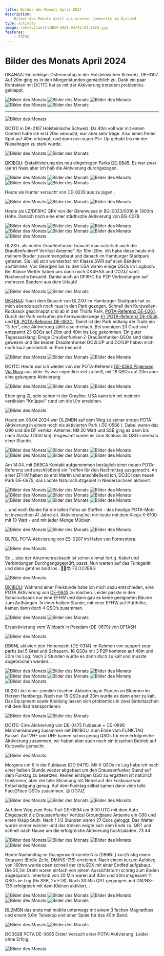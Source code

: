 ```yaml
---
title: Bilder des Monats April 2024
description:
    Bilder des Monats April aus unserer Community im Discord.
type: activity
image: /aktivitaeten/BDM-2024-04/42:04.2024.jpg
features:
    - FOTOS
---
```


# Bilder des Monats April 2024


DK4HAA: Ein nebliger Ostermontag in der Holsteinischen Schweiz, DE-0107. Auf 20m ging es in den Morgenstunden gemächlich zu. Dank ein paar Kontakten mit DC1TC hat es mit der Aktivierung trotzdem problemlos geklappt.

![Bilder des Monats](/aktivitaeten/BDM-2024-04/00:04.2024.jpg)
![Bilder des Monats](/aktivitaeten/BDM-2024-04/01:04.2024.jpg)
![Bilder des Monats](/aktivitaeten/BDM-2024-04/02:04.2024.jpg)
![Bilder des Monats](/aktivitaeten/BDM-2024-04/03:04.2024.jpg)
![Bilder des Monats](/aktivitaeten/BDM-2024-04/04:04.2024.jpg)

---

![Bilder des Monats](/aktivitaeten/BDM-2024-04/05:04.2024.jpg)

DC1TC in DA-0107 Holsteinische Schweiz. Da 40m voll war mit einem Contest habe ich erst 20m versucht, war aber sehr träge. Also einen freien Spot auf 40m erkämpft und dann nen super Pile-Up gehabt bis mir der Nieselregen zu stark wurde.

![Bilder des Monats](/aktivitaeten/BDM-2024-04/06:04.2024.jpg)
![Bilder des Monats](/aktivitaeten/BDM-2024-04/07:04.2024.jpg)

[DK1BOU:](https://www.qrz.com/db/DK1BOU) Erstaktivierung des neu eingetragen Parks [DE-0645](https://pota.app/#/park/DE-0645). Es war zwar (sehr) Nass aber ich hab die Aktivierung durchgezogen.

![Bilder des Monats](/aktivitaeten/BDM-2024-04/08:04.2024.jpg)
![Bilder des Monats](/aktivitaeten/BDM-2024-04/09:04.2024.jpg)
![Bilder des Monats](/aktivitaeten/BDM-2024-04/10:04.2024.jpg)
![Bilder des Monats](/aktivitaeten/BDM-2024-04/11:04.2024.jpg)
![Bilder des Monats](/aktivitaeten/BDM-2024-04/12:04.2024.jpg)

Heute als Hunter versucht von DE-0239 aus zu jagen .

![Bilder des Monats](/aktivitaeten/BDM-2024-04/13:04.2024.jpg)
![Bilder des Monats](/aktivitaeten/BDM-2024-04/14:04.2024.jpg)
![Bilder des Monats](/aktivitaeten/BDM-2024-04/15:04.2024.jpg)

Heute als LZ/DF9HC QRV von der Bärenwiese in BG-0023/0016 in 1800m Höhe. Danach noch eine eher städtische Aktivierung von BG-0078.

![Bilder des Monats](/aktivitaeten/BDM-2024-04/16:04.2024.jpg)
![Bilder des Monats](/aktivitaeten/BDM-2024-04/17:04.2024.jpg)
![Bilder des Monats](/aktivitaeten/BDM-2024-04/18:04.2024.jpg)
![Bilder des Monats](/aktivitaeten/BDM-2024-04/19:04.2024.jpg)
![Bilder des Monats](/aktivitaeten/BDM-2024-04/20:04.2024.jpg)
![Bilder des Monats](/aktivitaeten/BDM-2024-04/21:04.2024.jpg)
![Bilder des Monats](/aktivitaeten/BDM-2024-04/22:04.2024.jpg)

DL2XU: als echter Draußenfunker braucht man natürlich auch die Draußenfunker® Vertical Antenne™ für 10m-20m. Ich habe diese heute mit meinem Bruder zusammengebaut und danach im Hamburger Stadtpark getestet. Sie ließ sich wunderbar mit Klasse SWR auf allen Bändern abstimmen. Von Georgien bis zu den USA waren einige QSOs im Logbuch.
Bei Klasse Wetter haben uns dann noch DK4HAA und DO7JZ samt Nachwuchs besucht. Danke auch an  DF9HC für P2P Verbindungen auf mehreren Bändern aus dem Urlaub!

![Bilder des Monats](/aktivitaeten/BDM-2024-04/23:04.2024.jpg)
![Bilder des Monats](/aktivitaeten/BDM-2024-04/24:04.2024.jpg)

[DK4HAA](https://www.qrz.com/db/DK4HAA): Nach dem Besuch von DL2XU im Hamburger Stadtpark hat es mich abends auch noch raus in den Park gezogen. Schnell den Kurzwellen-Rucksack geschnappt und ab in den Thörls Park, [POTA-Referenz DE-0261](https://pota.app/#/park/DE-0261). Durch der Park verlaufen die Fernwanderwege [E1, POTA-Referenz DE-0558,](https://pota.app/#/park/DE-0558) und [E9, POTA-Referenz DE-0622,](https://pota.app/#/park/DE-0622). Damit ist der Park entlang der Trails ein "3-fer", eine Aktivierung zählt also dreifach. Bei sonnigen 20 Grad sind entspannt 23 QSOs auf 20m und 40m ins Log gekommen. Ein guter Tagesausklang! Einige Draußenfunker-2-Draußenfunker-QSOs sind dabei gewesen und die beiden Draußenfunker DO2LUP und DO1LIP haben mich noch kurz persönlich im Park besucht.

![Bilder des Monats](/aktivitaeten/BDM-2024-04/25:04.2024.jpg)
![Bilder des Monats](/aktivitaeten/BDM-2024-04/26:04.2024.jpg)
![Bilder des Monats](/aktivitaeten/BDM-2024-04/27:04.2024.jpg)

DC1TC: Heute war ich wieder von der POTA-Referenz [DE-0590 Pilgerweg Via Nova](https://pota.app/#/park/DE-0590) aus aktiv.
Es war eigentlich viel zu heiß, mit 18 QSOs auf 20m aber eine gelungene Aktivierung.

![Bilder des Monats](/aktivitaeten/BDM-2024-04/28:04.2024.jpg)
![Bilder des Monats](/aktivitaeten/BDM-2024-04/29:04.2024.jpg)
![Bilder des Monats](/aktivitaeten/BDM-2024-04/30:04.2024.jpg)

Eben ging ZL sehr schön in der Grayline. USA kann ich mit meinem vertikalen "Knüppel" rund um die Uhr erreichen.

![Bilder des Monats](/aktivitaeten/BDM-2024-04/31:04.2024.jpg)

Heute am 08.04.2024 war DL2MBN auf dem Weg zu seiner ersten POTA Aktivierung in einem noch nie aktivierten Park ( DE-0566 ). Dabei waren das G90 und die DF vertikal Antenne. Mit 20 Watt und SSB ging es dann bis nach Alaska (7300 km). Insgesamt waren es zum Schluss 35 QSO innerhalb einer Stunde.

![Bilder des Monats](/aktivitaeten/BDM-2024-04/32:04.2024.jpg)
![Bilder des Monats](/aktivitaeten/BDM-2024-04/33:04.2024.jpg)
![Bilder des Monats](/aktivitaeten/BDM-2024-04/34:04.2024.jpg)
![Bilder des Monats](/aktivitaeten/BDM-2024-04/35:04.2024.jpg)
![Bilder des Monats](/aktivitaeten/BDM-2024-04/36:04.2024.jpg)
![Bilder des Monats](/aktivitaeten/BDM-2024-04/37:04.2024.jpg)

Am 14.04. mit DK9CA Kontakt aufgenommen bezüglich einer neuen POTA-Referenz und anschließend ein Treffen für den Nachmittag ausgemacht. An einer EFHW haben so erst Martin und anschließend ich, DO3OI den neuen Park DE-0675, das Lachte Naturschutzgebiet in Niedersachsen aktiviert.

![Bilder des Monats](/aktivitaeten/BDM-2024-04/38:04.2024.jpg)
![Bilder des Monats](/aktivitaeten/BDM-2024-04/39:04.2024.jpg)
![Bilder des Monats](/aktivitaeten/BDM-2024-04/40:04.2024.jpg)
![Bilder des Monats](/aktivitaeten/BDM-2024-04/41:04.2024.jpg)
![Bilder des Monats](/aktivitaeten/BDM-2024-04/42:04.2024.jpg)
![Bilder des Monats](/aktivitaeten/BDM-2024-04/43:04.2024.jpg)
![Bilder des Monats](/aktivitaeten/BDM-2024-04/44:04.2024.jpg)
![Bilder des Monats](/aktivitaeten/BDM-2024-04/45:04.2024.jpg)
![Bilder des Monats](/aktivitaeten/BDM-2024-04/46:04.2024.jpg)

…und noch Danke für die tollen Fotos an Steffen - das heutige POTA-Mobil ist inzwischen 41 Jahre alt. Aktivierung bei mir heute mit dem Xiegu X-6100 mit 10 Watt - und mit jeder Menge Mücken

![Bilder des Monats](/aktivitaeten/BDM-2024-04/47:04.2024.jpg)
![Bilder des Monats](/aktivitaeten/BDM-2024-04/48:04.2024.jpg)
![Bilder des Monats](/aktivitaeten/BDM-2024-04/49:04.2024.jpg)

DL7DL POTA-Aktivierung von ES-0207 im Hafen von Formentera.

![Bilder des Monats](/aktivitaeten/BDM-2024-04/50:04.2024.jpg)

So… also der Antennenrucksack ist schon einmal fertig. Kabel und Verbindungen Durchgangsgeprüft, passt.
Nun warten auf das Funkgerät und dann geht es bald los.. ✌🏻😎 73 DO7EBG

![Bilder des Monats](/aktivitaeten/BDM-2024-04/51:04.2024.jpg)

[DK1BOU](https://www.qrz.com/db/DK1BOU): Während einer Freistunde habe ich mich dazu entschieden, eine POTA Aktivierung von [DE-0645](https://pota.app/#/park/DE-0645) zu machen. Leider passte in den Schulrucksack nur eine EFHW und dann gab es keine geeigneten Bäume zum Aufhängen. In einer halben Stunde, mit einer EFHW auf Hüfthöhe, kamen dann doch 4 QSO‘s zusammen.

![Bilder des Monats](/aktivitaeten/BDM-2024-04/52:04.2024.jpg)
![Bilder des Monats](/aktivitaeten/BDM-2024-04/53:04.2024.jpg)

Erstaktivierung vom Wildpark in Potsdam (DE-0679) von DF1ASH

![Bilder des Monats](/aktivitaeten/BDM-2024-04/54:04.2024.jpg)

DB6NL aktiviert den Hohenstein (DE-0314) im Rahmen von support your parks bei 5 Grad und Schauern. 16 QSOs mit 3 P2P kommen auf 40m und 20m ins Log. Nach 2 Stunden wurde es dann doch zu kalt und musste abgebrochen werden…

![Bilder des Monats](/aktivitaeten/BDM-2024-04/55:04.2024.jpg)
![Bilder des Monats](/aktivitaeten/BDM-2024-04/56:04.2024.jpg)
![Bilder des Monats](/aktivitaeten/BDM-2024-04/57:04.2024.jpg)
![Bilder des Monats](/aktivitaeten/BDM-2024-04/58:04.2024.jpg)
![Bilder des Monats](/aktivitaeten/BDM-2024-04/59:04.2024.jpg)
![Bilder des Monats](/aktivitaeten/BDM-2024-04/60:04.2024.jpg)
![Bilder des Monats](/aktivitaeten/BDM-2024-04/61:04.2024.jpg)

DL2XU bei einer ziemlich frischen Aktivierung in Planten un Bloomen im Herzen Hamburgs. Nach nur 15 QSOs auf 20m wurde es dann aber zu kalt. Das Equipment sowie Kleidung lassen sich problemlos in zwei Satteltaschen mit dem Rad transportieren.

![Bilder des Monats](/aktivitaeten/BDM-2024-04/62:04.2024.jpg)
![Bilder des Monats](/aktivitaeten/BDM-2024-04/63:04.2024.jpg)

DC1TC: Eine Aktivierung von DE-0475 Fuldaaue + DE-0696 Märchenlandweg zusammen mit DK1BOU, zum Ende vom FUNK.TAG Kassel.
Auf VHF und UHF kamen schon genug QSOs für eine erfolgreiche Aktivierung zusammen, wir haben aber auch noch ein bisschen Betrieb auf Kurzwelle gemacht.

![Bilder des Monats](/aktivitaeten/BDM-2024-04/64:04.2024.jpg)

Morgens um 6 in der Fuldaaue (DE-0475). Mit 0 QSOs im Log habe ich nach einer halben Stunde wieder abgebaut um den Draussenfunker Stand auf dem Funktag zu besetzen. Keinen einzigen QSO zu ergattern ist natürlich frustrieren, aber die tolle Stimmung mit Nebel auf der Fuldaaue war Entschädigung genug. Auf dem Funktag selbst kamen dann viele tolle Face2Face QSOs zusammen. 😉 DO7JZ

![Bilder des Monats](/aktivitaeten/BDM-2024-04/65:04.2024.jpg)
![Bilder des Monats](/aktivitaeten/BDM-2024-04/66:04.2024.jpg)
![Bilder des Monats](/aktivitaeten/BDM-2024-04/67:04.2024.jpg)

Auf dem Weg zum Pota Trail DE-0594 um 9:00 UTC mit dem Auto. Eingepackt die Draussenfunker Vertical Groundplane Antenne ein G90 und einen Klapp Stuhl. Nach 1 1/2 Stunden waren 27 Qsos geloggt. Das Wetter wurde immer wärmer und das trinken neigte sich dem Ende zu. QRT und schnell nach Hause um die erfolgreiche Aktivierung hochzuladen. 73 44

![Bilder des Monats](/aktivitaeten/BDM-2024-04/68:04.2024.jpg)
![Bilder des Monats](/aktivitaeten/BDM-2024-04/69:04.2024.jpg)
![Bilder des Monats](/aktivitaeten/BDM-2024-04/70:04.2024.jpg)
![Bilder des Monats](/aktivitaeten/BDM-2024-04/71:04.2024.jpg)

Heute Nachmittag im Duingerwald konnte Nils (DB6NL) kurzfristig einen Sotaspot (Bloße Zelle, DM/NS-136) erreichen. Nach einem kurzen Aufstieg von 160hm wurde oben schnell der (tr)uSDX mit einer Endfed aufgebaut. Die 20,5m Draht waren einfach von einem Aussichtsturm schräg zum Boden abgespannt. Innerhalb von 20 Min waren auf 40m und 20m insgesamt 11 QSOs im Log (9x SSB, 2x FT8). Nach 30 Min QRT gegangen und DM/NS-136 erfolgreich mit dem Kleinen aktiviert…

![Bilder des Monats](/aktivitaeten/BDM-2024-04/72:04.2024.jpg)
![Bilder des Monats](/aktivitaeten/BDM-2024-04/73:04.2024.jpg)
![Bilder des Monats](/aktivitaeten/BDM-2024-04/74:04.2024.jpg)
![Bilder des Monats](/aktivitaeten/BDM-2024-04/75:04.2024.jpg)
![Bilder des Monats](/aktivitaeten/BDM-2024-04/76:04.2024.jpg)

DL2MBN das erste mal mobile unterwegs mit einem 3 fachen Magnetfuss und einem 5.6m Teleskop und einer Spule für das 40m Band.

![Bilder des Monats](/aktivitaeten/BDM-2024-04/77:04.2024.jpg)
![Bilder des Monats](/aktivitaeten/BDM-2024-04/78:04.2024.jpg)

DO3SSB POTA DE-0695 Erster Versuch einer POTA-Aktivierung. Leider ohne Erfolg.

![Bilder des Monats](/aktivitaeten/BDM-2024-04/79:04.2024.jpg)
